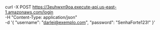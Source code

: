 curl -X POST https://3euhwxn9oa.execute-api.us-east-1.amazonaws.com/login \
  -H "Content-Type: application/json" \
  -d '{
    "username": "darlei@exemplo.com",
    "password": "SenhaForte123!"
  }'

